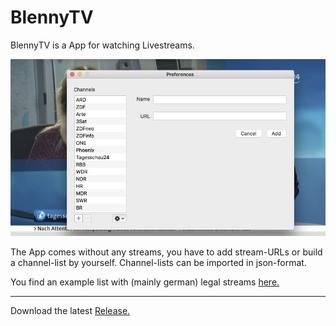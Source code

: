 # BlennyTV


BlennyTV is a App for watching Livestreams.

![BlennyTV Screenshot](BlennyTV_screen_1.jpg)

The App comes without any streams, you have to add stream-URLs or build a channel-list by yourself. Channel-lists can be imported in json-format.

You find an example list with (mainly german) legal streams [here.](https://pastebin.com/kLtVzBgR)
___

Download the latest [Release.](https://github.com/chschroeda/BlennyTV/releases)


